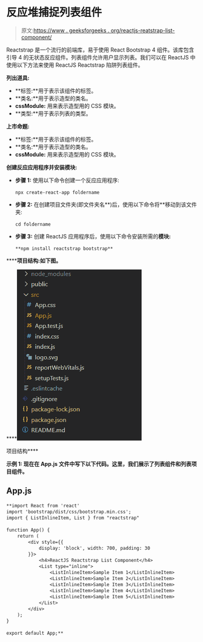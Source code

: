 # 反应堆捕捉列表组件

> 原文:[https://www . geeksforgeeks . org/reactjs-reatstrap-list-component/](https://www.geeksforgeeks.org/reactjs-reactstrap-list-component/)

Reactstrap 是一个流行的前端库，易于使用 React Bootstrap 4 组件。该库包含引导 4 的无状态反应组件。列表组件允许用户显示列表。我们可以在 ReactJS 中使用以下方法来使用 ReactJS Reactstrap 陷阱列表组件。

**列出道具:**

*   **标签:**用于表示该组件的标签。
*   **类名:**用于表示造型的类名。
*   **cssModule:** 用来表示造型用的 CSS 模块。
*   **类型:**用于表示列表的类型。

**上市命题:**

*   **标签:**用于表示该组件的标签。
*   **类名:**用于表示造型的类名。
*   **cssModule:** 用来表示造型用的 CSS 模块。

**创建反应应用程序并安装模块:**

*   **步骤 1:** 使用以下命令创建一个反应应用程序:

    ```
    npx create-react-app foldername
    ```

*   **步骤 2:** 在创建项目文件夹(即文件夹名**)后，使用以下命令将**移动到该文件夹:

    ```
    cd foldername
    ```

*   **步骤 3:** 创建 ReactJS 应用程序后，使用以下命令安装所需的****模块:****

    ```
    **npm install reactstrap bootstrap**
    ```

******项目结构:**如下图。****

****![](img/f04ae0d8b722a9fff0bd9bd138b29c23.png)

项目结构**** 

******示例 1:** 现在在 **App.js** 文件中写下以下代码。这里，我们展示了列表组件和列表项目组件。****

## ****App.js****

```
**import React from 'react'
import 'bootstrap/dist/css/bootstrap.min.css';
import { ListInlineItem, List } from "reactstrap"

function App() {
    return (
        <div style={{
            display: 'block', width: 700, padding: 30
        }}>
            <h4>ReactJS Reactstrap List Component</h4>
            <List type="inline">
                <ListInlineItem>Sample Item 1</ListInlineItem>
                <ListInlineItem>Sample Item 2</ListInlineItem>
                <ListInlineItem>Sample Item 3</ListInlineItem>
                <ListInlineItem>Sample Item 4</ListInlineItem>
                <ListInlineItem>Sample Item 5</ListInlineItem>
            </List>
        </div>
    );
}

export default App;**
```